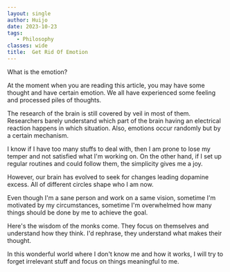 ```yaml
---
layout: single
author: Huijo
date: 2023-10-23
tags:
   - Philosophy
classes: wide
title:  Get Rid Of Emotion
---
```



What is the emotion?

At the moment when you are reading this article, you may have some thought and have certain emotion.
We all have experienced some feeling and processed piles of thoughts.

The research of the brain is still covered by veil in most of them.
Researchers barely understand which part of the brain having an electrical reaction happens in which situation.
Also, emotions occur randomly but by a certain mechanism.

I know if I have too many stuffs to deal with, then I am prone to lose my temper and not satisfied what I'm working on.
On the other hand, if I set up regular routines and could follow them, the simplicity gives me a joy.

However, our brain has evolved to seek for changes leading dopamine excess.
All of different circles shape who I am now.

Even though I'm a sane person and work on a same vision, sometime I'm motivated by my circumstances, sometime I'm overwhelmed how many things should be done by me to achieve the goal.

Here's the wisdom of the monks come.
They focus on themselves and understand how they think.
I'd rephrase, they understand what makes their thought.

In this wonderful world where I don't know me and how it works, I will try to forget irrelevant stuff and focus on things meaningful to me.